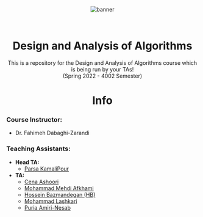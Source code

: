 <p align="center">
  <img alt="banner" src="">
</p>

<br />
<p align="center">
  
  <h1 align="center">Design and Analysis of Algorithms</h1>

  <p align="center">
    This is a repository for the Design and Analysis of Algorithms course which is being run by your TAs!
    <br />
    (Spring 2022 - 4002 Semester)
  <br />

<p align="center">
  <h1 align="center"> Info </h1>
<p h2 align="center">

### Course Instructor:
* Dr. Fahimeh Dabaghi-Zarandi

### Teaching Assistants:
* **Head TA:**
  * [Parsa KamaliPour](https://github.com/benymaxparsa)
* **TA:**
  * [Cena Ashoori](https://github.com/CenaAshoori)
  * [Mohammad Mehdi Afkhami](https://github.com/mohmehdi)
  * [Hossein Bazmandegan (HB)](https://github.com/HB-2000)
  * [Mohammad Lashkari](https://github.com/MohammadLsk)
  * [Puria Amiri-Nesab]()
